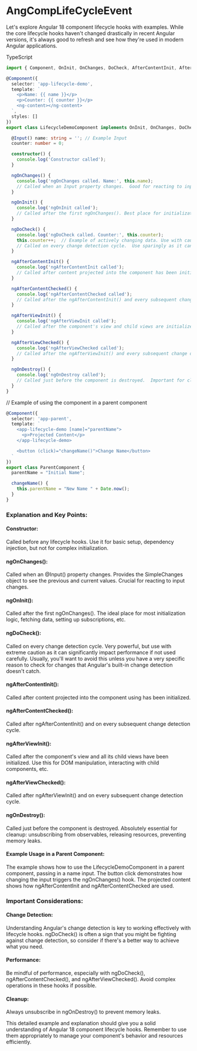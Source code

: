 # AngCompLifeCycleEvent

Let's explore Angular 18 component lifecycle hooks with examples.  While the core lifecycle hooks haven't changed drastically in recent Angular versions, it's always good to refresh and see how they're used in modern Angular applications.

TypeScript
```typescript
import { Component, OnInit, OnChanges, DoCheck, AfterContentInit, AfterContentChecked, AfterViewInit, AfterViewChecked, OnDestroy, Input } from '@angular/core';

@Component({
  selector: 'app-lifecycle-demo',
  template: `
    <p>Name: {{ name }}</p>
    <p>Counter: {{ counter }}</p>
    <ng-content></ng-content>
  `,
  styles: []
})
export class LifecycleDemoComponent implements OnInit, OnChanges, DoCheck, AfterContentInit, AfterContentChecked, AfterViewInit, AfterViewChecked, OnDestroy {

  @Input() name: string = ''; // Example Input
  counter: number = 0;

  constructor() {
    console.log('Constructor called');
  }

  ngOnChanges() {
    console.log('ngOnChanges called. Name:', this.name);
    // Called when an Input property changes.  Good for reacting to input changes.
  }

  ngOnInit() {
    console.log('ngOnInit called');
    // Called after the first ngOnChanges(). Best place for initialization logic.
  }

  ngDoCheck() {
    console.log('ngDoCheck called. Counter:', this.counter);
    this.counter++;  // Example of actively changing data. Use with caution - can lead to performance issues.
    // Called on every change detection cycle.  Use sparingly as it can be expensive.
  }

  ngAfterContentInit() {
    console.log('ngAfterContentInit called');
    // Called after content projected into the component has been initialized.
  }

  ngAfterContentChecked() {
    console.log('ngAfterContentChecked called');
    // Called after the ngAfterContentInit() and every subsequent change detection cycle.
  }

  ngAfterViewInit() {
    console.log('ngAfterViewInit called');
    // Called after the component's view and child views are initialized.  Good for interacting with the DOM.
  }

  ngAfterViewChecked() {
    console.log('ngAfterViewChecked called');
    // Called after the ngAfterViewInit() and every subsequent change detection cycle.
  }

  ngOnDestroy() {
    console.log('ngOnDestroy called');
    // Called just before the component is destroyed.  Important for cleanup (unsubscribing, releasing resources).
  }
}
```

// Example of using the component in a parent component
```typescript
@Component({
  selector: 'app-parent',
  template: `
    <app-lifecycle-demo [name]="parentName">
      <p>Projected Content</p>
    </app-lifecycle-demo>

    <button (click)="changeName()">Change Name</button>
  `
})
export class ParentComponent {
  parentName = "Initial Name";

  changeName() {
    this.parentName = "New Name " + Date.now();
  }
}
```

### Explanation and Key Points:

#### Constructor:
Called before any lifecycle hooks.  Use it for basic setup, dependency injection, but not for complex initialization.

#### ngOnChanges(): 
Called when an @Input() property changes.  Provides the SimpleChanges object to see the previous and current values.  Crucial for reacting to input changes.

#### ngOnInit(): 
Called after the first ngOnChanges().  The ideal place for most initialization logic, fetching data, setting up subscriptions, etc.

#### ngDoCheck(): 
Called on every change detection cycle.  Very powerful, but use with extreme caution as it can significantly impact performance if not used carefully.  Usually, you'll want to avoid this unless you have a very specific reason to check for changes that Angular's built-in change detection doesn't catch.

#### ngAfterContentInit(): 
Called after content projected into the component using <ng-content> has been initialized.

#### ngAfterContentChecked(): 
Called after ngAfterContentInit() and on every subsequent change detection cycle.

#### ngAfterViewInit(): 
Called after the component's view and all its child views have been initialized.  Use this for DOM manipulation, interacting with child components, etc.

#### ngAfterViewChecked(): 
Called after ngAfterViewInit() and on every subsequent change detection cycle.

#### ngOnDestroy(): 
Called just before the component is destroyed.  Absolutely essential for cleanup: unsubscribing from observables, releasing resources, preventing memory leaks.

#### Example Usage in a Parent Component:

The example shows how to use the LifecycleDemoComponent in a parent component, passing in a name input.  The button click demonstrates how changing the input triggers the ngOnChanges() hook.  The projected content shows how ngAfterContentInit and ngAfterContentChecked are used.

### Important Considerations:

#### Change Detection: 
Understanding Angular's change detection is key to working effectively with lifecycle hooks.  ngDoCheck() is often a sign that you might be fighting against change detection, so consider if there's a better way to achieve what you need.

#### Performance: 
Be mindful of performance, especially with ngDoCheck(), ngAfterContentChecked(), and ngAfterViewChecked().  Avoid complex operations in these hooks if possible.

#### Cleanup: 
Always unsubscribe in ngOnDestroy() to prevent memory leaks.

This detailed example and explanation should give you a solid understanding of Angular 18 component lifecycle hooks. Remember to use them appropriately to manage your component's behavior and resources efficiently.
